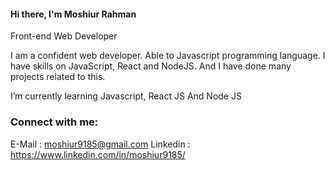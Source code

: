 #### Hi there, I'm Moshiur Rahman
Front-end Web Developer

I am a confident web developer. Able to Javascript programming language. I have	skills on JavaScript, React and NodeJS. And I have done many projects related to this.

I’m currently learning Javascript, React JS And Node JS
 
 ### Connect with me:
 E-Mail : moshiur9185@gmail.com
 Linkedin : https://www.linkedin.com/in/moshiur9185/
